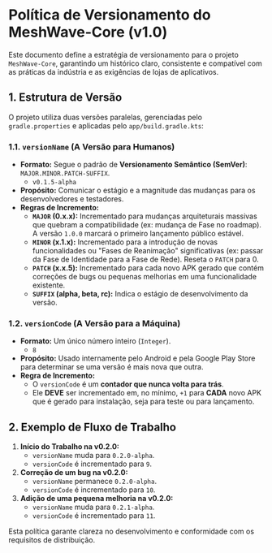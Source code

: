 # Política de Versionamento do MeshWave-Core (v1.0)

Este documento define a estratégia de versionamento para o projeto `MeshWave-Core`, garantindo um histórico claro, consistente e compatível com as práticas da indústria e as exigências de lojas de aplicativos.

## 1. Estrutura de Versão

O projeto utiliza duas versões paralelas, gerenciadas pelo `gradle.properties` e aplicadas pelo `app/build.gradle.kts`:

### 1.1. `versionName` (A Versão para Humanos)

-   **Formato:** Segue o padrão de **Versionamento Semântico (SemVer)**: `MAJOR.MINOR.PATCH-SUFFIX`.
    -   `v0.1.5-alpha`
-   **Propósito:** Comunicar o estágio e a magnitude das mudanças para os desenvolvedores e testadores.
-   **Regras de Incremento:**
    -   **`MAJOR` (0.x.x):** Incrementado para mudanças arquiteturais massivas que quebram a compatibilidade (ex: mudança de Fase no roadmap). A versão `1.0.0` marcará o primeiro lançamento público estável.
    -   **`MINOR` (x.1.x):** Incrementado para a introdução de novas funcionalidades ou "Fases de Reanimação" significativas (ex: passar da Fase de Identidade para a Fase de Rede). Reseta o `PATCH` para 0.
    -   **`PATCH` (x.x.5):** Incrementado para cada novo APK gerado que contém correções de bugs ou pequenas melhorias em uma funcionalidade existente.
    -   **`SUFFIX` (alpha, beta, rc):** Indica o estágio de desenvolvimento da versão.

### 1.2. `versionCode` (A Versão para a Máquina)

-   **Formato:** Um único número inteiro (`Integer`).
    -   `8`
-   **Propósito:** Usado internamente pelo Android e pela Google Play Store para determinar se uma versão é mais nova que outra.
-   **Regra de Incremento:**
    -   O `versionCode` é um **contador que nunca volta para trás**.
    -   Ele **DEVE** ser incrementado em, no mínimo, `+1` para **CADA** novo APK que é gerado para instalação, seja para teste ou para lançamento.

## 2. Exemplo de Fluxo de Trabalho

1.  **Início do Trabalho na v0.2.0:**
    -   `versionName` muda para `0.2.0-alpha`.
    -   `versionCode` é incrementado para `9`.
2.  **Correção de um bug na v0.2.0:**
    -   `versionName` permanece `0.2.0-alpha`.
    -   `versionCode` é incrementado para `10`.
3.  **Adição de uma pequena melhoria na v0.2.0:**
    -   `versionName` muda para `0.2.1-alpha`.
    -   `versionCode` é incrementado para `11`.

Esta política garante clareza no desenvolvimento e conformidade com os requisitos de distribuição.

